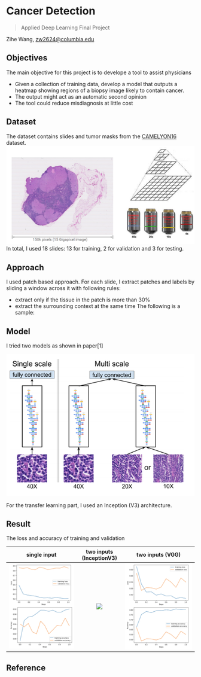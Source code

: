 # Cancer Detection

>Applied Deep Learning Final Project

Zihe Wang, zw2624@columbia.edu

**Objectives**
------------
The main objective for this project is to develope a tool to assist physicians
* Given a collection of training data, develop a model that outputs a heatmap showing regions of a biopsy image likely to contain cancer.
* The output might act as an automatic second opinion
* The tool could reduce misdiagnosis at little cost


**Dataset**
------------
The dataset contains slides and tumor masks from the [CAMELYON16](https://camelyon17.grand-challenge.org/Data/) dataset. 
![](./figures/data_format.PNG)
In total, I used 18 slides: 13 for training, 2 for validation and 3 for testing.

**Approach**
------------
I used patch based approach. For each slide, I extract patches and labels by sliding a window across it with following rules:
* extract only if the tissue in the patch is more than 30%
* extract the surrounding context at the same time
The following is a sample:


**Model**
------------
I tried two models as shown in paper[1]

![](./figures/model.PNG)

For the transfer learning part, I used an Inception (V3) architecture.


**Result**
------------

The loss and accuracy of training and validation 

single input             |  two inputs (InceptionV3)         |  two inputs (VGG)
:-------------------------:|:-------------------------: |:-------------------------: 
![](./figures/single_model_eval.PNG)   |  ![](./figures/two_mode_val.PNG) | ![](./figures/two_model_vgg_val.PNG)



**Reference**
------------
